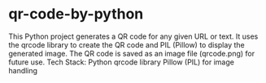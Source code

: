 # qr-code-by-python
This Python project generates a QR code for any given URL or text. It uses the qrcode library to create the QR code and PIL (Pillow) to display the generated image. The QR code is saved as an image file (qrcode.png) for future use.  Tech Stack:  Python qrcode library Pillow (PIL) for image handling
